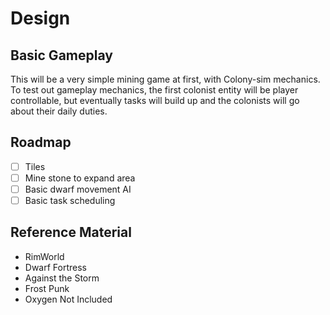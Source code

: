 # Design
## Basic Gameplay
This will be a very simple mining game at first, with Colony-sim mechanics.
To test out gameplay mechanics, the first colonist entity will be player controllable, but eventually tasks will build up and the colonists will go about their daily duties.

## Roadmap
- [ ] Tiles
- [ ] Mine stone to expand area
- [ ] Basic dwarf movement AI
- [ ] Basic task scheduling

## Reference Material
- RimWorld
- Dwarf Fortress
- Against the Storm
- Frost Punk
- Oxygen Not Included